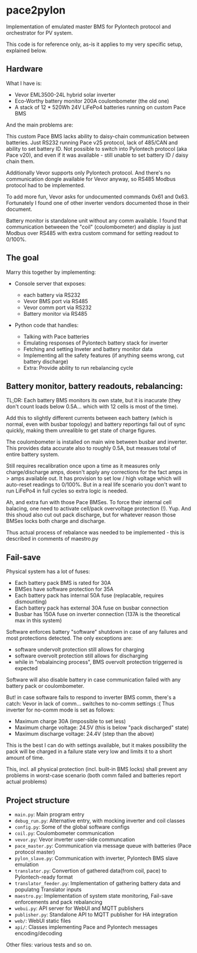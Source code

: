 # pace2pylon

Implementation of emulated master BMS for Pylontech protocol and orchestrator for PV system.

This code is for reference only, as-is it applies to my very specific setup, explained below.

## Hardware

What I have is:
 * Vevor EML3500-24L hybrid solar inverter
 * Eco-Worthy battery monitor 200A coulombometer (the old one)
 * A stack of 12 * 520Wh 24V LiFePo4 batteries running on custom Pace BMS

And the main problems are:

This custom Pace BMS lacks ability to daisy-chain communication between batteries.
Just RS232 running Pace v25 protocol, lack of 485/CAN and ability to set battery ID.
Not possible to switch into Pylontech protocol (aka Pace v20), and even if it was
available - still unable to set battery ID / daisy chain them.

Additionally Vevor supports only Pylontech protocol. And there's no communication
dongle available for Vevor anyway, so RS485 Modbus protocol had to be implemented.

To add more fun, Vevor asks for undocumented commands 0x61 and 0x63. Fortunately
I found one of other inverter vendors documented those in their document.

Battery monitor is standalone unit without any comm available. I found that
communication betweeen the "coil" (coulombometer) and display is just Modbus
over RS485 with extra custom command for setting readout to 0/100%.

## The goal

Marry this together by implementing:

 * Console server that exposes:
   * each battery via RS232
   * Vevor BMS port via RS485
   * Vevor comm port via RS232
   * Battery monitor via RS485

 * Python code that handles:
   * Talking with Pace batteries
   * Emulating responses of Pylontech battery stack for inverter
   * Fetching and setting Inveter and battery monitor data
   * Implementing all the safety features (if anything seems wrong, cut battery discharge)
   * Extra: Provide ability to run rebalancing cycle

## Battery monitor, battery readouts, rebalancing:

TL;DR: Each battery BMS monitors its own state, but it is inacurate
(they don't count loads below 0.5A... which with 12 cells is most of the time).

Add this to slightly different currents between each battery (which is normal,
even with busbar topology) and battery reportings fail out of sync quickly,
making them unrealible to get state of charge figures.

The coulombometer is installed on main wire between busbar and inverter.
This provides data accurate also to roughly 0.5A, but measues total of entire
battery system.

Still requires recalibration once upon a time as it measures only
charge/discharge amps, doesn't apply any corrections for the fact amps in > amps
available out. It has provision to set low / high voltage which will auto-reset
readings to 0/100%. But in a real life scenario you don't want to run LiFePo4
in full cycles so extra logic is needed.

Ah, and extra fun with those Pace BMSes. To force their internal cell balacing,
one need to activate cell/pack overvoltage protection (!). Yup. And this shoud
also cut out pack discharge, but for whatever reason those BMSes locks both
charge and discharge.

Thus actual process of rebalance was needed to be implemented - this is
described in comments of maestro.py

## Fail-save

Physical system has a lot of fuses:
 * Each battery pack BMS is rated for 30A
 * BMSes have software protection for 35A
 * Each battery pack has internal 50A fuse (replacable, requires dismounting)
 * Each battery pack has external 30A fuse on busbar connection
 * Busbar has 150A fuse on inverter connection (137A is the theoretical max in this system)

Software enforces battery "software" shutdown in case of any failures and most
protections detected. The only exceptions are:
 * software undervolt protection still allows for charging
 * software overvolt protection still allows for discharging
 * while in "rebalaincing process", BMS overvolt protection triggerred is expected

Software will also disable battery in case communication failed with any battery
pack or coulombometer.

But! in case software fails to respond to inverter BMS comm, there's a catch:
Vevor in lack of comm... switches to no-comm settings :(
Thus inverter for no-comm mode is set as follows:
 * Maximum charge 30A (impossible to set less)
 * Maximum charge voltage: 24.5V (this is below "pack discharged" state)
 * Maximum discharge voltage: 24.4V (step than the above)

This is the best I can do with settings available, but it makes possibility
the pack will be charged in a failure state very low and limits it to a short
amount of time.

This, incl. all physical protection (incl. built-in BMS locks)
shall prevent any problems in worst-case scenario (both comm failed and batteries
report actual problems)

## Project structure
 * `main.py`: Main program entry
 * `debug_run.py`: Alternative entry, with mocking inverter and coil classes
 * `config.py`: Some of the global software configs
 * `coil.py`: Coulombometer communication
 * `vevor.py`: Vevor inverter user-side communcation
 * `pace_master.py`: Communication via message queue with batteries (Pace protocol master)
 * `pylon_slave.py`: Communication with inverter, Pylontech BMS slave emulation
 * `translator.py`: Convertion of gathered data(from coil, pace) to Pylontech-ready format
 * `translator_feeder.py`: Implementation of gathering battery data and populatng Translator inputs
 * `maestro.py`: Implementation of system state monitoring, Fail-save enforcements and pack rebalancing
 * `webui.py`: API server for WebUI and MQTT publishers
 * `publisher.py`: Standalone API to MQTT publisher for HA integration
 * `web/`: WebUI static files
 * `api/`: Classes implementing Pace and Pylontech messages encoding/decoding

Other files: various tests and so on.
